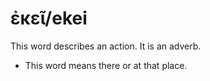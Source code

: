# ἐκεῖ/ekei
This word describes an action. It is an adverb. 

* This word means there or at that place.
